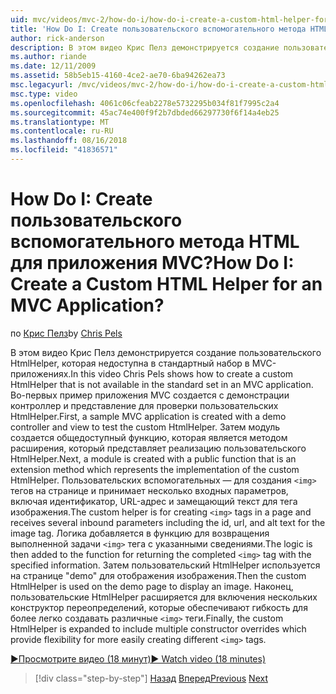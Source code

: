 ```yaml
---
uid: mvc/videos/mvc-2/how-do-i/how-do-i-create-a-custom-html-helper-for-an-mvc-application
title: 'How Do I: Create пользовательского вспомогательного метода HTML для приложения MVC? | Документы Майкрософт'
author: rick-anderson
description: В этом видео Крис Пелз демонстрируется создание пользовательского HtmlHelper, которая недоступна в стандартный набор в MVC-приложениях. Во-первых, пример MVC прило...
ms.author: riande
ms.date: 12/11/2009
ms.assetid: 58b5eb15-4160-4ce2-ae70-6ba94262ea73
msc.legacyurl: /mvc/videos/mvc-2/how-do-i/how-do-i-create-a-custom-html-helper-for-an-mvc-application
msc.type: video
ms.openlocfilehash: 4061c06cfeab2278e5732295b034f81f7995c2a4
ms.sourcegitcommit: 45ac74e400f9f2b7dbded66297730f6f14a4eb25
ms.translationtype: MT
ms.contentlocale: ru-RU
ms.lasthandoff: 08/16/2018
ms.locfileid: "41836571"
---
```

<a name="how-do-i-create-a-custom-html-helper-for-an-mvc-application"></a><span data-ttu-id="eb7fd-105">How Do I: Create пользовательского вспомогательного метода HTML для приложения MVC?</span><span class="sxs-lookup"><span data-stu-id="eb7fd-105">How Do I: Create a Custom HTML Helper for an MVC Application?</span></span>
====================
<span data-ttu-id="eb7fd-106">по [Крис Пелз](https://twitter.com/chrispels)</span><span class="sxs-lookup"><span data-stu-id="eb7fd-106">by [Chris Pels](https://twitter.com/chrispels)</span></span>

<span data-ttu-id="eb7fd-107">В этом видео Крис Пелз демонстрируется создание пользовательского HtmlHelper, которая недоступна в стандартный набор в MVC-приложениях.</span><span class="sxs-lookup"><span data-stu-id="eb7fd-107">In this video Chris Pels shows how to create a custom HtmlHelper that is not available in the standard set in an MVC application.</span></span> <span data-ttu-id="eb7fd-108">Во-первых пример приложения MVC создается с демонстрации контроллер и представление для проверки пользовательских HtmlHelper.</span><span class="sxs-lookup"><span data-stu-id="eb7fd-108">First, a sample MVC application is created with a demo controller and view to test the custom HtmlHelper.</span></span> <span data-ttu-id="eb7fd-109">Затем модуль создается общедоступный функцию, которая является методом расширения, который представляет реализацию пользовательского HtmlHelper.</span><span class="sxs-lookup"><span data-stu-id="eb7fd-109">Next, a module is created with a public function that is an extension method which represents the implementation of the custom HtmlHelper.</span></span> <span data-ttu-id="eb7fd-110">Пользовательских вспомогательных — для создания `<img>` тегов на странице и принимает несколько входных параметров, включая идентификатор, URL-адрес и замещающий текст для тега изображения.</span><span class="sxs-lookup"><span data-stu-id="eb7fd-110">The custom helper is for creating `<img>` tags in a page and receives several inbound parameters including the id, url, and alt text for the image tag.</span></span> <span data-ttu-id="eb7fd-111">Логика добавляется в функцию для возвращения выполненной задачи `<img>` тега с указанными сведениями.</span><span class="sxs-lookup"><span data-stu-id="eb7fd-111">The logic is then added to the function for returning the completed `<img>` tag with the specified information.</span></span> <span data-ttu-id="eb7fd-112">Затем пользовательский HtmlHelper используется на странице "demo" для отображения изображения.</span><span class="sxs-lookup"><span data-stu-id="eb7fd-112">Then the custom HtmlHelper is used on the demo page to display an image.</span></span> <span data-ttu-id="eb7fd-113">Наконец, пользовательские HtmlHelper расширяется для включения нескольких конструктор переопределений, которые обеспечивают гибкость для более легко создавать различные `<img>` теги.</span><span class="sxs-lookup"><span data-stu-id="eb7fd-113">Finally, the custom HtmlHelper is expanded to include multiple constructor overrides which provide flexibility for more easily creating different `<img>` tags.</span></span>

[<span data-ttu-id="eb7fd-114">&#9654;Просмотрите видео (18 минут)</span><span class="sxs-lookup"><span data-stu-id="eb7fd-114">&#9654; Watch video (18 minutes)</span></span>](https://channel9.msdn.com/Blogs/ASP-NET-Site-Videos/how-do-i-create-a-custom-html-helper-for-an-mvc-application)

> [!div class="step-by-step"]
> <span data-ttu-id="eb7fd-115">[Назад](how-do-i-implement-view-models-to-manage-data-for-aspnet-mvc-views.md)
> [Вперед](how-do-i-work-with-model-binders-in-an-mvc-application.md)</span><span class="sxs-lookup"><span data-stu-id="eb7fd-115">[Previous](how-do-i-implement-view-models-to-manage-data-for-aspnet-mvc-views.md)
[Next](how-do-i-work-with-model-binders-in-an-mvc-application.md)</span></span>
